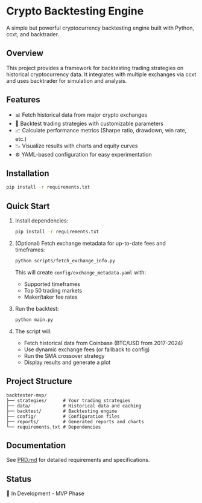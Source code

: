 # Crypto Backtesting Engine

A simple but powerful cryptocurrency backtesting engine built with Python, ccxt, and backtrader.

## Overview

This project provides a framework for backtesting trading strategies on historical cryptocurrency data. It integrates with multiple exchanges via ccxt and uses backtrader for simulation and analysis.

## Features

- 📊 Fetch historical data from major crypto exchanges
- 🔄 Backtest trading strategies with customizable parameters
- 📈 Calculate performance metrics (Sharpe ratio, drawdown, win rate, etc.)
- 📉 Visualize results with charts and equity curves
- ⚙️ YAML-based configuration for easy experimentation

## Installation

```bash
pip install -r requirements.txt
```

## Quick Start

1. Install dependencies:
   ```bash
   pip install -r requirements.txt
   ```

2. (Optional) Fetch exchange metadata for up-to-date fees and timeframes:
   ```bash
   python scripts/fetch_exchange_info.py
   ```
   This will create `config/exchange_metadata.yaml` with:
   - Supported timeframes
   - Top 50 trading markets
   - Maker/taker fee rates

3. Run the backtest:
   ```bash
   python main.py
   ```

4. The script will:
   - Fetch historical data from Coinbase (BTC/USD from 2017-2024)
   - Use dynamic exchange fees (or fallback to config)
   - Run the SMA crossover strategy
   - Display results and generate a plot

## Project Structure

```
backtester-mvp/
├── strategies/      # Your trading strategies
├── data/            # Historical data and caching
├── backtest/        # Backtesting engine
├── config/          # Configuration files
├── reports/         # Generated reports and charts
└── requirements.txt # Dependencies
```

## Documentation

See [PRD.md](PRD.md) for detailed requirements and specifications.

## Status

🚧 In Development - MVP Phase

